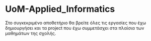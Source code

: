 # UoM-Applied_Informatics
Στο συγκεκριμένο αποθετήριο θα βρείτε όλες τις εργασίες που έχω δημιουργήσει και τα project που έχω συμμετάσχει στα πλαίσια των μαθημάτων της σχολής.
